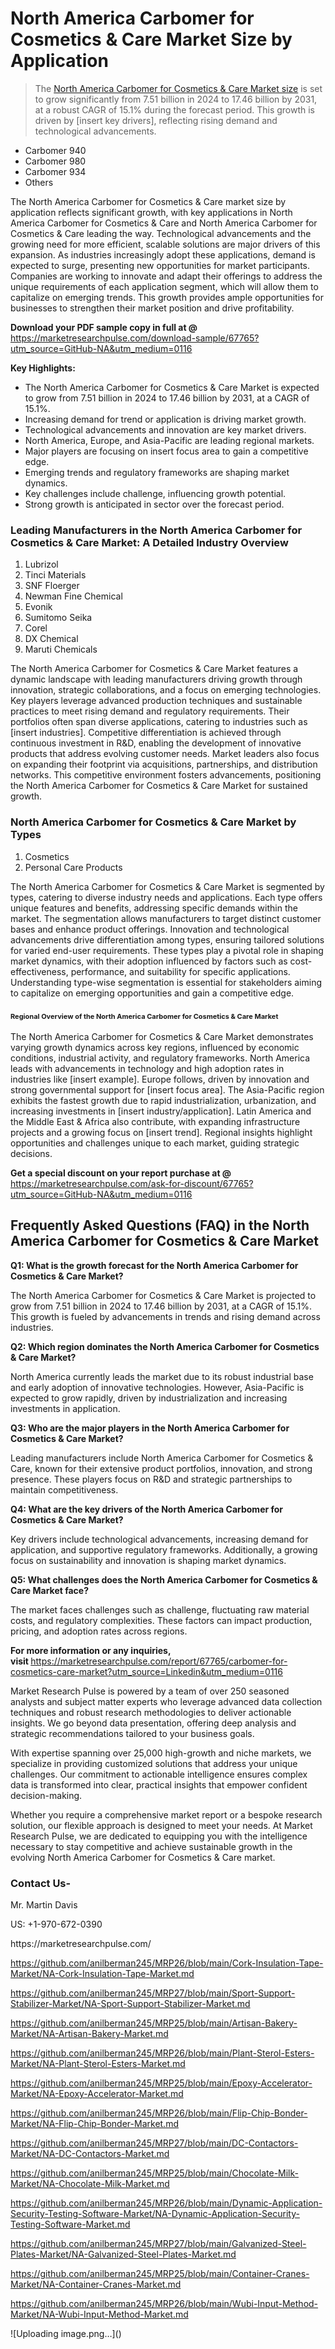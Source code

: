 <h1>North America Carbomer for Cosmetics & Care Market&nbsp;Size by Application</h1><blockquote><p>The <a href="https://marketresearchpulse.com/download-sample/67765?utm_source=GitHub-NA&amp;utm_medium=0116">North America Carbomer for Cosmetics & Care Market size</a> is set to grow significantly from 7.51 billion in 2024 to 17.46 billion by 2031, at a robust CAGR of 15.1% during the forecast period. This growth is driven by [insert key drivers], reflecting rising demand and technological advancements.</p></blockquote><ul><li>Carbomer 940<li> Carbomer 980<li> Carbomer 934<li> Others</li></ul><p>The North America Carbomer for Cosmetics & Care market size by application reflects significant growth, with key applications in North America Carbomer for Cosmetics & Care and North America Carbomer for Cosmetics & Care leading the way. Technological advancements and the growing need for more efficient, scalable solutions are major drivers of this expansion. As industries increasingly adopt these applications, demand is expected to surge, presenting new opportunities for market participants. Companies are working to innovate and adapt their offerings to address the unique requirements of each application segment, which will allow them to capitalize on emerging trends. This growth provides ample opportunities for businesses to strengthen their market position and drive profitability.</p><p><strong>Download your PDF sample copy in full at @ </strong><a href="https://marketresearchpulse.com/download-sample/67765?utm_source=GitHub-NA&amp;utm_medium=0116">https://marketresearchpulse.com/download-sample/67765?utm_source=GitHub-NA&amp;utm_medium=0116</a></p><p><strong>Key Highlights: </strong></p><ul><li>The North America Carbomer for Cosmetics & Care Market is expected to grow from 7.51 billion in 2024 to 17.46 billion by 2031, at a CAGR of 15.1%.</li><li>Increasing demand for trend or application is driving market growth.</li><li>Technological advancements and innovation are key market drivers.</li><li>North America, Europe, and Asia-Pacific are leading regional markets.</li><li>Major players are focusing on insert focus area to gain a competitive edge.</li><li>Emerging trends and regulatory frameworks are shaping market dynamics.</li><li>Key challenges include challenge, influencing growth potential.</li><li>Strong growth is anticipated in sector over the forecast period.</li></ul><h3>Leading Manufacturers in the North America Carbomer for Cosmetics & Care Market: A Detailed Industry Overview</h3><ol><li>Lubrizol</li><li>Tinci Materials</li><li>SNF Floerger</li><li>Newman Fine Chemical</li><li>Evonik</li><li>Sumitomo Seika</li><li>Corel</li><li>DX Chemical</li><li>Maruti Chemicals</li></ol><div class="flex max-w-full flex-col flex-grow"><div class="min-h-8 text-message flex w-full flex-col items-end gap-2 whitespace-normal break-words [.text-message+&amp;]:mt-5" dir="auto" data-message-author-role="assistant" data-message-id="fd8432e4-4910-450d-b182-61b7bfb0a01f" data-message-model-slug="gpt-4o"><div class="flex w-full flex-col gap-1 empty:hidden first:pt-[3px]"><div class="markdown prose w-full break-words dark:prose-invert light"><p>The North America Carbomer for Cosmetics & Care Market features a dynamic landscape with leading manufacturers driving growth through innovation, strategic collaborations, and a focus on emerging technologies. Key players leverage advanced production techniques and sustainable practices to meet rising demand and regulatory requirements. Their portfolios often span diverse applications, catering to industries such as [insert industries]. Competitive differentiation is achieved through continuous investment in R&amp;D, enabling the development of innovative products that address evolving customer needs. Market leaders also focus on expanding their footprint via acquisitions, partnerships, and distribution networks. This competitive environment fosters advancements, positioning the North America Carbomer for Cosmetics & Care Market for sustained growth.</p></div></div></div></div><h3>North America Carbomer for Cosmetics & Care Market by Types</h3><ol><li>Cosmetics<li> Personal Care Products</li></ol><div class="flex max-w-full flex-col flex-grow"><div class="min-h-8 text-message flex w-full flex-col items-end gap-2 whitespace-normal break-words [.text-message+&amp;]:mt-5" dir="auto" data-message-author-role="assistant" data-message-id="084470be-0bb7-4664-bddf-5156b4f41249" data-message-model-slug="gpt-4o-mini"><div class="flex w-full flex-col gap-1 empty:hidden first:pt-[3px]"><div class="markdown prose w-full break-words dark:prose-invert light"><p>The North America Carbomer for Cosmetics & Care Market is segmented by types, catering to diverse industry needs and applications. Each type offers unique features and benefits, addressing specific demands within the market. The segmentation allows manufacturers to target distinct customer bases and enhance product offerings. Innovation and technological advancements drive differentiation among types, ensuring tailored solutions for varied end-user requirements. These types play a pivotal role in shaping market dynamics, with their adoption influenced by factors such as cost-effectiveness, performance, and suitability for specific applications. Understanding type-wise segmentation is essential for stakeholders aiming to capitalize on emerging opportunities and gain a competitive edge.</p></div></div></div></div><h3><span style="font-size: 11px;">Regional Overview of the North America Carbomer for Cosmetics & Care Market</span></h3><div class="flex max-w-full flex-col flex-grow"><div class="min-h-8 text-message flex w-full flex-col items-end gap-2 whitespace-normal break-words [.text-message+&amp;]:mt-5" dir="auto" data-message-author-role="assistant" data-message-id="e9038762-ce64-4e30-91c9-9bd413514231" data-message-model-slug="gpt-4o-mini"><div class="flex w-full flex-col gap-1 empty:hidden first:pt-[3px]"><div class="markdown prose w-full break-words dark:prose-invert light"><p>The North America Carbomer for Cosmetics & Care Market demonstrates varying growth dynamics across key regions, influenced by economic conditions, industrial activity, and regulatory frameworks. North America leads with advancements in technology and high adoption rates in industries like [insert example]. Europe follows, driven by innovation and strong governmental support for [insert focus area]. The Asia-Pacific region exhibits the fastest growth due to rapid industrialization, urbanization, and increasing investments in [insert industry/application]. Latin America and the Middle East &amp; Africa also contribute, with expanding infrastructure projects and a growing focus on [insert trend]. Regional insights highlight opportunities and challenges unique to each market, guiding strategic decisions.</p></div></div></div></div><p><strong>Get a special discount on your report purchase at @ </strong><a href="https://marketresearchpulse.com/ask-for-discount/67765?utm_source=GitHub-NA&amp;utm_medium=0116">https://marketresearchpulse.com/ask-for-discount/67765?utm_source=GitHub-NA&amp;utm_medium=0116</a></p><h2>Frequently Asked Questions (FAQ) in the North America Carbomer for Cosmetics & Care Market</h2><p><strong>Q1: What is the growth forecast for the North America Carbomer for Cosmetics & Care Market?</strong></p><p>The North America Carbomer for Cosmetics & Care Market is projected to grow from 7.51 billion in 2024 to 17.46 billion by 2031, at a CAGR of 15.1%. This growth is fueled by advancements in trends and rising demand across industries.</p><p><strong>Q2: Which region dominates the North America Carbomer for Cosmetics & Care Market?</strong></p><p>North America currently leads the market due to its robust industrial base and early adoption of innovative technologies. However, Asia-Pacific is expected to grow rapidly, driven by industrialization and increasing investments in application.</p><p><strong>Q3: Who are the major players in the North America Carbomer for Cosmetics & Care Market?</strong></p><p>Leading manufacturers include North America Carbomer for Cosmetics & Care, known for their extensive product portfolios, innovation, and strong presence. These players focus on R&amp;D and strategic partnerships to maintain competitiveness.</p><p><strong>Q4: What are the key drivers of the North America Carbomer for Cosmetics & Care Market?</strong></p><p>Key drivers include technological advancements, increasing demand for application, and supportive regulatory frameworks. Additionally, a growing focus on sustainability and innovation is shaping market dynamics.</p><p><strong>Q5: What challenges does the North America Carbomer for Cosmetics & Care Market face?</strong></p><p>The market faces challenges such as challenge, fluctuating raw material costs, and regulatory complexities. These factors can impact production, pricing, and adoption rates across regions.</p><p><strong>For more information or any inquiries, visit&nbsp;</strong><a href="https://marketresearchpulse.com/report/67765/carbomer-for-cosmetics-care-market?utm_source=Linkedin&utm_medium=0116">https://marketresearchpulse.com/report/67765/carbomer-for-cosmetics-care-market?utm_source=Linkedin&utm_medium=0116</a></p><p>Market Research Pulse is powered by a team of over 250 seasoned analysts and subject matter experts who leverage advanced data collection techniques and robust research methodologies to deliver actionable insights. We go beyond data presentation, offering deep analysis and strategic recommendations tailored to your business goals.</p><p>With expertise spanning over 25,000 high-growth and niche markets, we specialize in providing customized solutions that address your unique challenges. Our commitment to actionable intelligence ensures complex data is transformed into clear, practical insights that empower confident decision-making.</p><p>Whether you require a comprehensive market report or a bespoke research solution, our flexible approach is designed to meet your needs. At Market Research Pulse, we are dedicated to equipping you with the intelligence necessary to stay competitive and achieve sustainable growth in the evolving North America Carbomer for Cosmetics & Care market.</p><h3><strong>Contact Us-</strong></h3><p>Mr. Martin Davis</p><p>US: +1-970-672-0390</p><p>https://marketresearchpulse.com/</p><p><a href="https://github.com/anilberman245/MRP26/blob/main/Cork-Insulation-Tape-Market/NA-Cork-Insulation-Tape-Market.md">https://github.com/anilberman245/MRP26/blob/main/Cork-Insulation-Tape-Market/NA-Cork-Insulation-Tape-Market.md</a></p><p><a href="https://github.com/anilberman245/MRP27/blob/main/Sport-Support-Stabilizer-Market/NA-Sport-Support-Stabilizer-Market.md">https://github.com/anilberman245/MRP27/blob/main/Sport-Support-Stabilizer-Market/NA-Sport-Support-Stabilizer-Market.md</a></p><p><a href="https://github.com/anilberman245/MRP25/blob/main/Artisan-Bakery-Market/NA-Artisan-Bakery-Market.md">https://github.com/anilberman245/MRP25/blob/main/Artisan-Bakery-Market/NA-Artisan-Bakery-Market.md</a></p><p><a href="https://github.com/anilberman245/MRP26/blob/main/Plant-Sterol-Esters-Market/NA-Plant-Sterol-Esters-Market.md">https://github.com/anilberman245/MRP26/blob/main/Plant-Sterol-Esters-Market/NA-Plant-Sterol-Esters-Market.md</a></p><p><a href="https://github.com/anilberman245/MRP25/blob/main/Epoxy-Accelerator-Market/NA-Epoxy-Accelerator-Market.md">https://github.com/anilberman245/MRP25/blob/main/Epoxy-Accelerator-Market/NA-Epoxy-Accelerator-Market.md</a></p><p><a href="https://github.com/anilberman245/MRP26/blob/main/Flip-Chip-Bonder-Market/NA-Flip-Chip-Bonder-Market.md">https://github.com/anilberman245/MRP26/blob/main/Flip-Chip-Bonder-Market/NA-Flip-Chip-Bonder-Market.md</a></p><p><a href="https://github.com/anilberman245/MRP27/blob/main/DC-Contactors-Market/NA-DC-Contactors-Market.md">https://github.com/anilberman245/MRP27/blob/main/DC-Contactors-Market/NA-DC-Contactors-Market.md</a></p><p><a href="https://github.com/anilberman245/MRP25/blob/main/Chocolate-Milk-Market/NA-Chocolate-Milk-Market.md">https://github.com/anilberman245/MRP25/blob/main/Chocolate-Milk-Market/NA-Chocolate-Milk-Market.md</a></p><p><a href="https://github.com/anilberman245/MRP26/blob/main/Dynamic-Application-Security-Testing-Software-Market/NA-Dynamic-Application-Security-Testing-Software-Market.md">https://github.com/anilberman245/MRP26/blob/main/Dynamic-Application-Security-Testing-Software-Market/NA-Dynamic-Application-Security-Testing-Software-Market.md</a></p><p><a href="https://github.com/anilberman245/MRP27/blob/main/Galvanized-Steel-Plates-Market/NA-Galvanized-Steel-Plates-Market.md">https://github.com/anilberman245/MRP27/blob/main/Galvanized-Steel-Plates-Market/NA-Galvanized-Steel-Plates-Market.md</a></p><p><a href="https://github.com/anilberman245/MRP25/blob/main/Container-Cranes-Market/NA-Container-Cranes-Market.md">https://github.com/anilberman245/MRP25/blob/main/Container-Cranes-Market/NA-Container-Cranes-Market.md</a></p><p><a href="https://github.com/anilberman245/MRP26/blob/main/Wubi-Input-Method-Market/NA-Wubi-Input-Method-Market.md">https://github.com/anilberman245/MRP26/blob/main/Wubi-Input-Method-Market/NA-Wubi-Input-Method-Market.md</a></p>
![Uploading image.png…]()
